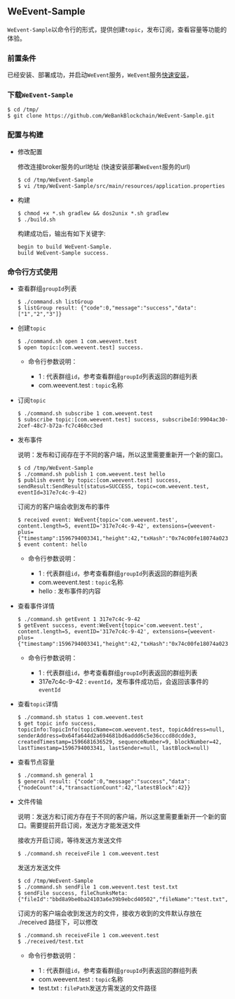 ## WeEvent-Sample
`WeEvent-Sample`以命令行的形式，提供创建`topic`，发布订阅，查看容量等功能的体验。

### 前置条件

已经安装、部署成功，并启动`WeEvent`服务，`WeEvent`服务[快速安装](../install/quickinstall.md)，

### 下载`WeEvent-Sample`
  
  ```shell
  $ cd /tmp/
  $ git clone https://github.com/WeBankBlockchain/WeEvent-Sample.git
  ```

### 配置与构建
- 修改配置

  修改连接broker服务的url地址 (快速安装部署`WeEvent`服务的url)

  ```shell
  $ cd /tmp/WeEvent-Sample
  $ vi /tmp/WeEvent-Sample/src/main/resources/application.properties
  ```

- 构建
  ```shell
  $ chmod +x *.sh gradlew && dos2unix *.sh gradlew
  $ ./build.sh
  ```
  
  构建成功后，输出有如下关键字:
  ```
  begin to build WeEvent-Sample.
  build WeEvent-Sample success.
  ```
  
### 命令行方式使用

- 查看群组`groupId`列表
  ```shell
  $ ./command.sh listGroup
  $ listGroup result: {"code":0,"message":"success","data":["1","2","3"]}
  ```

- 创建`topic`
  
  ```shell
  $ ./command.sh open 1 com.weevent.test
  $ open topic:[com.weevent.test] success.
  ```
  - 命令行参数说明：
  
    - 1 : 代表群组`id`，参考查看群组`groupId`列表返回的群组列表
    - com.weevent.test : `topic`名称
    
- 订阅`topic`
  
  ```shell
  $ ./command.sh subscribe 1 com.weevent.test
  $ subscribe topic:[com.weevent.test] success, subscribeId:9904ac30-2cef-48c7-b72a-fc7c460cc3ed
  ```
  
- 发布事件
  
  说明：发布和订阅存在于不同的客户端，所以这里需要重新开一个新的窗口。
  
  ```shell
  $ cd /tmp/WeEvent-Sample
  $ ./command.sh publish 1 com.weevent.test hello
  $ publish event by topic:[com.weevent.test] success, sendResult:SendResult(status=SUCCESS, topic=com.weevent.test, eventId=317e7c4c-9-42)
  ```
 
   订阅方的客户端会收到发布的事件
   ```shell
   $ received event: WeEvent{topic='com.weevent.test', content.length=5, eventID='317e7c4c-9-42', extensions={weevent-plus={"timestamp":1596794003341,"height":42,"txHash":"0x74c00fe18074a023eb32331737eeef49e28d8c05058392b02f1d0ae114cef45a","sender":"0x64fa644d2a694681bd6addd6c5e36cccd8dcdde3"}}}
   $ event content: hello
   ```
  
  - 命令行参数说明：
    
    - 1 : 代表群组`id`，参考查看群组`groupId`列表返回的群组列表
    - com.weevent.test : `topic`名称
    - hello : 发布事件的内容

- 查看事件详情
  ```shell
  $ ./command.sh getEvent 1 317e7c4c-9-42
  $ getEvent success, event:WeEvent{topic='com.weevent.test', content.length=5, eventID='317e7c4c-9-42', extensions={weevent-plus={"timestamp":1596794003341,"height":42,"txHash":"0x74c00fe18074a023eb32331737eeef49e28d8c05058392b02f1d0ae114cef45a","sender":"0x64fa644d2a694681bd6addd6c5e36cccd8dcdde3"}}}
  ```
   
  - 命令行参数说明：
      
    - 1 : 代表群组`id`，参考查看群组`groupId`列表返回的群组列表
    - 317e7c4c-9-42 : `eventId`，发布事件成功后，会返回该事件的`eventId`
      
- 查看`topic`详情
  ```shell
  $ ./command.sh status 1 com.weevent.test
  $ get topic info success, topicInfo:TopicInfo(topicName=com.weevent.test, topicAddress=null, senderAddress=0x64fa644d2a694681bd6addd6c5e36cccd8dcdde3, createdTimestamp=1596681636529, sequenceNumber=9, blockNumber=42, lastTimestamp=1596794003341, lastSender=null, lastBlock=null)
  ```
 
- 查看节点容量
  ```shell
  $ ./command.sh general 1
  $ general result: {"code":0,"message":"success","data":{"nodeCount":4,"transactionCount":42,"latestBlock":42}}
  ```
  
- 文件传输
    
  说明：发送方和订阅方存在于不同的客户端，所以这里需要重新开一个新的窗口。需要提前开启订阅，发送方才能发送文件
  
  接收方开启订阅，等待发送方发送文件
  ```shell
  $ ./command.sh receiveFile 1 com.weevent.test
  ```
  
  发送方发送文件
  ```shell
  $ cd /tmp/WeEvent-Sample
  $ ./command.sh sendFile 1 com.weevent.test test.txt
  $ sendFile success, fileChunksMeta:{"fileId":"bbd8a9be0ba24103a6e39b9ebcd40502","fileName":"test.txt","fileSize":59,"fileMd5":"53cacd61992b21b9cd2d52ad5628ec52","topic":"com.weevent.test","groupId":"1","overwrite":true,"chunkSize":1048576,"chunkNum":1,"chunkStatus":"AQ==","startTime":1605166915}
  ```
    
  订阅方的客户端会收到发送方的文件，接收方收到的文件默认存放在 ./received 路径下，可以修改
  ```shell
  $ ./command.sh receiveFile 1 com.weevent.test
  $ ./received/test.txt
  ```
  
  - 命令行参数说明：
        
    - 1 : 代表群组`id`，参考查看群组`groupId`列表返回的群组列表
    - com.weevent.test : `topic`名称
    - test.txt : `filePath`发送方需发送的文件路径
    